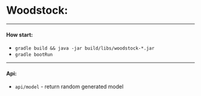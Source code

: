 # Woodstock: 

___

#### How start:

* `gradle build && java -jar build/libs/woodstock-*.jar`
* `gradle bootRun`

____

#### Api:

* `api/model` - return random generated model
